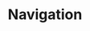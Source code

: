 ---
layout: page
title: Navigation
status: almost done
phase: 1
time-required: 2hrs
notes:
- Content: rank links from most to least important
- Style: add responsive JS, transitions w/ JS, & tweak homelink highlighting
- NB: Phase 2 -> want different-looking nav for homepage
---